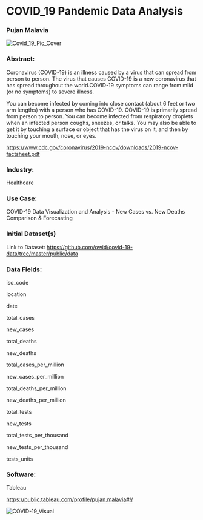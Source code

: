 # COVID_19 Pandemic Data Analysis
### Pujan Malavia

![Covid_19_Pic_Cover](https://user-images.githubusercontent.com/19572673/80872764-0d992980-8c82-11ea-839f-5c9a72d5dc37.png)

### Abstract:

Coronavirus (COVID-19) is an illness caused by a virus that can spread from person to person. The virus that causes COVID-19 is a new coronavirus that has spread throughout
the world.COVID-19 symptoms can range from mild (or no symptoms) to severe illness.

You can become infected by coming into close contact (about 6 feet or two arm lengths) with a person who has COVID-19. COVID-19 is primarily spread from person to person.
You can become infected from respiratory droplets when an infected person coughs, sneezes, or talks. You may also be able to get it by touching a surface or object that has the virus on it, and then by touching your mouth, nose, or eyes.

https://www.cdc.gov/coronavirus/2019-ncov/downloads/2019-ncov-factsheet.pdf

### Industry:
Healthcare

### Use Case:

COVID-19 Data Visualization and Analysis - New Cases vs. New Deaths Comparison & Forecasting

### Initial Dataset(s)

Link to Dataset: https://github.com/owid/covid-19-data/tree/master/public/data

### Data Fields:

iso_code

location

date

total_cases

new_cases

total_deaths

new_deaths

total_cases_per_million

new_cases_per_million

total_deaths_per_million

new_deaths_per_million

total_tests

new_tests

total_tests_per_thousand

new_tests_per_thousand

tests_units

### Software:
Tableau

https://public.tableau.com/profile/pujan.malavia#!/

![COVID-19_Visual](https://user-images.githubusercontent.com/19572673/80872718-beeb8f80-8c81-11ea-8777-454412dad45f.PNG)


